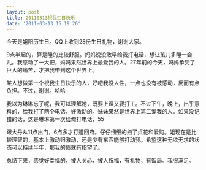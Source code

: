 ```yaml
---
layout: post
title: 20110313祝我生日快乐
date: '2011-03-13 15:19:26'
---
```



 今天是姐阳历生日。QQ上收到28份生日礼物，谢谢大家。

 9点半起的，算是睡的比较舒服。妈妈说没敢早给我打电话，想让孩儿多睡一会儿。我感动了一大把，妈妈果然世界上最爱我的人。27年前的今天，妈妈承受了巨大的痛苦，才把我带到这个世界上。

 某人想做第一个祝我生日快乐的人，好吧我没人性，一点也没有被感动，反而有点负担。不过，谢谢。哈哈

 我以为琳琳忘了呢，我可以理解她，既要上课又要打工。不过下午，晚上，出乎意料的，给我打了两个电话，好激动的。妹妹果然是世界上第二爱我的人。如果没记错的话，这是琳琳第一次给俺打电话，55

 跟大丹从11点出门，6点多才打道回府。仔仔细细的扫了贞花和爱购。姐现在是比较理智的，基本上激动归激动，还是少有东西能够打动我。希望这种无欲无求的状态可以持续半年，那我的债就有指望了。

 总结下来，感觉好幸福的，被人关心，被人祝福，有礼物，有饭局。我很满足。


